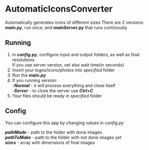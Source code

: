 # AutomaticIconsConverter
Automatically generates icons of different sizes
There are 2 versions: ***main.py***, run once; and ***mainServer.py*** that runs continously

## Running
1. in ***config.py***, configure input and output folders, as well as final resolutions<br>If you use server version, set also wait time(in seconds)
2. Insert your logos/icons/photos into *specified* folder
3. Run the ***main.py***
4. If you running version:<br>
   -***Normal*** - it will process everything and close itself <br>
   -***Server*** - to close the server use ***Ctrl+C***
5. Your files should be ready in *specified* folder

## Config
You can configure this app by changing values in *config.py*

***pathMade*** - path to the folder with done images <br>
***pathToMake*** - path to the folder with not done images yet <br>
***sizes*** - array with dimensions of final images
